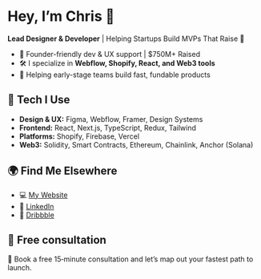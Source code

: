 # Hey, I’m Chris 👋  
**Lead Designer & Developer** | Helping Startups Build MVPs That Raise 🚀

- 💼 Founder-friendly dev & UX support | $750M+ Raised
- 🛠️ I specialize in **Webflow, Shopify, React, and Web3 tools**
- 🔗 Helping early-stage teams build fast, fundable products

## 🔧 Tech I Use
- **Design & UX:** Figma, Webflow, Framer, Design Systems
- **Frontend:** React, Next.js, TypeScript, Redux, Tailwind
- **Platforms:** Shopify, Firebase, Vercel
- **Web3:** Solidity, Smart Contracts, Ethereum, Chainlink, Anchor (Solana)

## 🌍 Find Me Elsewhere
- 💻 [My Website](https://chrisigbojekwe.com)
- 💼 [LinkedIn](https://linkedin.com/in/chris-i)
- 🧪 [Dribbble](https://dribbble.com/chris-i)

## 📅 Free consultation
🤝 Book a free 15‑minute consultation and let’s map out your fastest path to launch.
